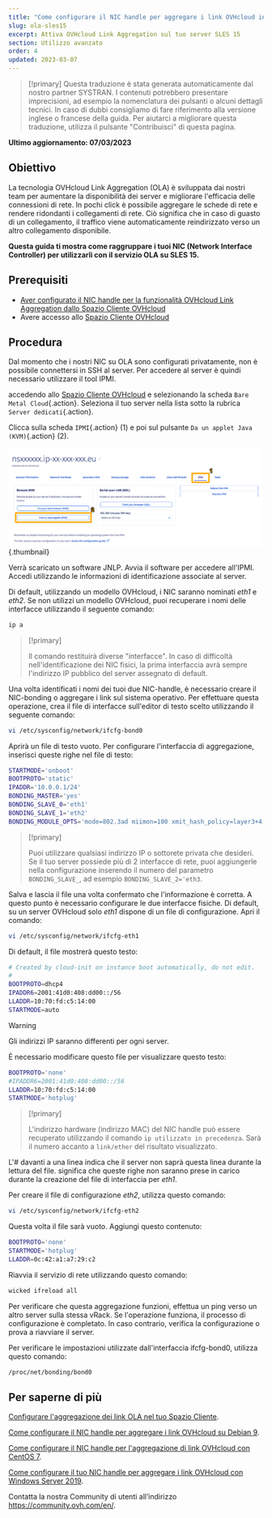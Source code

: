 ```yaml
---
title: "Come configurare il NIC handle per aggregare i link OVHcloud in SLES 15"
slug: ola-sles15
excerpt: Attiva OVHcloud Link Aggregation sul tuo server SLES 15
section: Utilizzo avanzato
order: 4
updated: 2023-03-07
---
```


> [!primary]
> Questa traduzione è stata generata automaticamente dal nostro partner SYSTRAN. I contenuti potrebbero presentare imprecisioni, ad esempio la nomenclatura dei pulsanti o alcuni dettagli tecnici. In caso di dubbi consigliamo di fare riferimento alla versione inglese o francese della guida. Per aiutarci a migliorare questa traduzione, utilizza il pulsante "Contribuisci" di questa pagina.
>

**Ultimo aggiornamento: 07/03/2023**

## Obiettivo

La tecnologia OVHcloud Link Aggregation (OLA) è sviluppata dai nostri team per aumentare la disponibilità dei server e migliorare l'efficacia delle connessioni di rete. In pochi click è possibile aggregare le schede di rete e rendere ridondanti i collegamenti di rete. Ciò significa che in caso di guasto di un collegamento, il traffico viene automaticamente reindirizzato verso un altro collegamento disponibile.

**Questa guida ti mostra come raggruppare i tuoi NIC (Network Interface Controller) per utilizzarli con il servizio OLA su SLES 15.**

## Prerequisiti

- [Aver configurato il NIC handle per la funzionalità OVHcloud Link Aggregation dallo Spazio Cliente OVHcloud](https://docs.ovh.com/it/dedicated/ola-manager/)
- Avere accesso allo [Spazio Cliente OVHcloud](https://www.ovh.com/auth/?action=gotomanager&from=https://www.ovh.it/&ovhSubsidiary=it)

## Procedura

Dal momento che i nostri NIC su OLA sono configurati privatamente, non è possibile connettersi in SSH al server. Per accedere al server è quindi necessario utilizzare il tool IPMI.

accedendo allo [Spazio Cliente OVHcloud](https://www.ovh.com/auth/?action=gotomanager&from=https://www.ovh.it/&ovhSubsidiary=it) e selezionando la scheda `Bare Metal Cloud`{.action}. Seleziona il tuo server nella lista sotto la rubrica `Server dedicati`{.action}.

Clicca sulla scheda `IPMI`{.action} (1) e poi sul pulsante `Da un applet Java (KVM)`{.action} (2).

![remote kvm](images/remote_kvm2022.png){.thumbnail}

Verrà scaricato un software JNLP. Avvia il software per accedere all'IPMI. Accedi utilizzando le informazioni di identificazione associate al server.

Di default, utilizzando un modello OVHcloud, i NIC saranno nominati *eth1* e *eth2*. Se non utilizzi un modello OVHcloud, puoi recuperare i nomi delle interfacce utilizzando il seguente comando:

```bash
ip a
```

> [!primary]
>
> Il comando restituirà diverse "interfacce". In caso di difficoltà nell'identificazione dei NIC fisici, la prima interfaccia avrà sempre l'indirizzo IP pubblico del server assegnato di default.
>

Una volta identificati i nomi dei tuoi due NIC-handle, è necessario creare il NIC-bonding o aggregare i link sul sistema operativo. Per effettuare questa operazione, crea il file di interfacce sull'editor di testo scelto utilizzando il seguente comando:

```bash
vi /etc/sysconfig/network/ifcfg-bond0
```

Aprirà un file di testo vuoto. Per configurare l'interfaccia di aggregazione, inserisci queste righe nel file di testo:

```bash
STARTMODE='onboot'
BOOTPROTO='static'
IPADDR='10.0.0.1/24'
BONDING_MASTER='yes'
BONDING_SLAVE_0='eth1'
BONDING_SLAVE_1='eth2'
BONDING_MODULE_OPTS='mode=802.3ad miimon=100 xmit_hash_policy=layer3+4'
```

> [!primary]
>
> Puoi utilizzare qualsiasi indirizzo IP o sottorete privata che desideri.
> Se il tuo server possiede più di 2 interfacce di rete, puoi aggiungerle nella configurazione inserendo il numero del parametro `BONDING_SLAVE_`, ad esempio `BONDING_SLAVE_2='eth3`.
>

Salva e lascia il file una volta confermato che l'informazione è corretta.  A questo punto è necessario configurare le due interfacce fisiche. Di default, su un server OVHcloud solo *eth1* dispone di un file di configurazione. Apri il comando:

```bash
vi /etc/sysconfig/network/ifcfg-eth1
```

Di default, il file mostrerà questo testo:

```bash
# Created by cloud-init on instance boot automatically, do not edit.
#
BOOTPROTO=dhcp4
IPADDR6=2001:41d0:408:dd00::/56
LLADDR=10:70:fd:c5:14:00
STARTMODE=auto
```

> [!warning]
>
> Gli indirizzi IP saranno differenti per ogni server.
>

È necessario modificare questo file per visualizzare questo testo:

```bash
BOOTPROTO='none'
#IPADDR6=2001:41d0:408:dd00::/56
LLADDR=10:70:fd:c5:14:00
STARTMODE='hotplug'
```

> [!primary]
>
> L'indirizzo hardware (indirizzo MAC) del NIC handle può essere recuperato utilizzando il comando `ip utilizzato in precedenza`. Sarà il numero accanto a `link/ether` del risultato visualizzato.
>

L'*#* davanti a una linea indica che il server non saprà questa linea durante la lettura del file. significa che queste righe non saranno prese in carico durante la creazione del file di interfaccia per *eth1*.

Per creare il file di configurazione *eth2*, utilizza questo comando:

```bash
vi /etc/sysconfig/network/ifcfg-eth2
```

Questa volta il file sarà vuoto. Aggiungi questo contenuto:

```bash
BOOTPROTO='none'
STARTMODE='hotplug'
LLADDR=0c:42:a1:a7:29:c2
```

Riavvia il servizio di rete utilizzando questo comando:

```bash
wicked ifreload all
```

Per verificare che questa aggregazione funzioni, effettua un ping verso un altro server sulla stessa vRack. Se l'operazione funziona, il processo di configurazione è completato. In caso contrario, verifica la configurazione o prova a riavviare il server.

Per verificare le impostazioni utilizzate dall'interfaccia ifcfg-bond0, utilizza questo comando:

```bash
/proc/net/bonding/bond0
```

## Per saperne di più

[Configurare l'aggregazione dei link OLA nel tuo Spazio Cliente](https://docs.ovh.com/it/dedicated/ola-manager/).

[Come configurare il NIC handle per aggregare i link OVHcloud su Debian 9](https://docs.ovh.com/it/dedicated/ola-debian9/).

[Come configurare il NIC handle per l'aggregazione di link OVHcloud con CentOS 7](https://docs.ovh.com/it/dedicated/ola-centos7/).

[Come configurare il tuo NIC handle per aggregare i link OVHcloud con Windows Server 2019](https://docs.ovh.com/it/dedicated/ola-w2k19/).

Contatta la nostra Community di utenti all’indirizzo <https://community.ovh.com/en/>.

